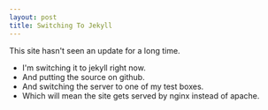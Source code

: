 ```yaml
---
layout: post
title: Switching To Jekyll
---
```


This site hasn't seen an update for a long time.

* I'm switching it to jekyll right now.
* And putting the source on github.
* And switching the server to one of my test boxes.
* Which will mean the site gets served by nginx instead of apache.

